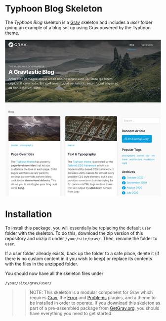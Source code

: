 # Typhoon Blog Skeleton

The *Typhoon Blog* skeleton is a [Grav](http://github.com/getgrav/grav) skeleton and includes a *user* folder giving an example of a blog set up using Grav powered by the Typhoon theme.

![Typhoon](screenshot.jpg)

# Installation

To install this package, you will essentially be replacing the default `user` folder with the skeleton. To do this, download the zip version of this repository and unzip it under `/your/site/grav/`. Then, rename the folder to `user`. 

If a user folder already exists, back up the folder to a safe place, delete it (if there is no custom content in it you wish to keep) or replace its contents with the files in the unzipped folder.

You should now have all the skeleton files under

	/your/site/grav/user/

>> NOTE: This skeleton is a modular component for Grav which requires [Grav](http://github.com/getgrav/grav), the [Error](https://github.com/getgrav/grav-plugin-error) and [Problems](https://github.com/getgrav/grav-plugin-problems) plugins, and a theme to be installed in order to operate. If you download this skeleton as part of a pre-assembled package from [GetGrav.org](http://getgrav.org/downloads/skeletons#extras), you should have everything you need to get started.
